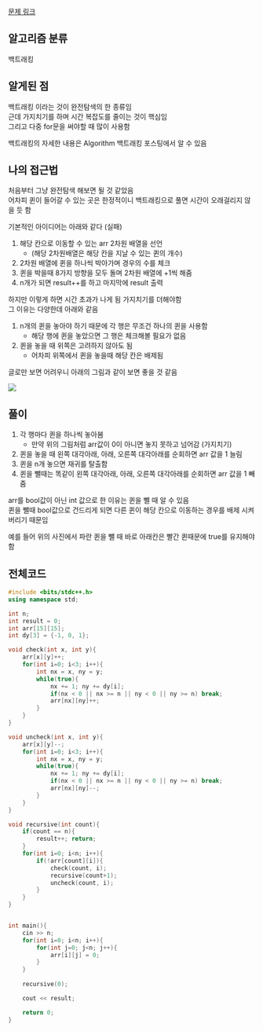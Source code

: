 [문제 링크](https://www.acmicpc.net/problem/9663)

## 알고리즘 분류
백트래킹

## 알게된 점
백트래킹 이라는 것이 완전탐색의 한 종류임    
근데 가지치기를 하며 시간 복잡도를 줄이는 것이 핵심임    
그리고 다중 for문을 써야할 때 많이 사용함

백트래킹의 자세한 내용은 Algorithm 백트래킹 포스팅에서 알 수 있음

## 나의 접근법
처음부터 그냥 완전탐색 해보면 될 것 같았음    
어차피 퀸이 들어갈 수 있는 곳은 한정적이니 백트래킹으로 풀면 시간이 오래걸리지 않을 듯 함

기본적인 아이디어는 아래와 같다 (실패)
1. 해당 칸으로 이동할 수 있는 arr 2차원 배열을 선언 
	- (해당 2차원배열은 해당 칸을 지날 수 있는 퀸의 개수)
2. 2차원 배열에 퀸을 하나씩 박아가며 경우의 수를 체크
3. 퀸을 박을때 8가지 방향을 모두 돌며 2차원 배열에 +1씩 해줌
4. n개가 되면 result++를 하고 마지막에 result 출력

하지만 이렇게 하면 시간 초과가 나게 됨 가지치기를 더해야함    
그 이유는 다양한데 아래와 같음
1. n개의 퀸을 놓아야 하기 때문에 각 행은 무조건 하나의 퀸을 사용함
	- 해당 행에 퀸을 놓았으면 그 행은 체크해볼 필요가 없음
2. 퀸을 놓을 때 위쪽은 고려하지 않아도 됨
	- 어차피 위쪽에서 퀸을 놓을때 해당 칸은 배제됨

글로만 보면 어려우니 아래의 그림과 같이 보면 좋을 것 같음

![](images/2024-02-12-BOJ-9663.png)

## 풀이

1. 각 행마다 퀸을 하나씩 놓아봄
	- 만약 위의 그림처럼 arr값이 0이 아니면 놓지 못하고 넘어감 (가지치기)
2. 퀸을 놓을 때 왼쪽 대각아래, 아래, 오른쪽 대각아래를 순회하면 arr 값을 1 늘림
3. 퀸을 n개 놓으면 재귀를 탈출함
4. 퀸을 뺄때는 똑같이 왼쪽 대각아래, 아래, 오른쪽 대각아래를 순회하면 arr 값을 1 빼줌

arr를 bool값이 아닌 int 값으로 한 이유는 퀸을 뺄 때 알 수 있음   
퀸을 뺄때 bool값으로 건드리게 되면 다른 퀸이 해당 칸으로 이동하는 경우를 배제 시켜 버리기 때문임

예를 들어 위의 사진에서 파란 퀸을 뺄 때 바로 아래칸은 빨간 퀸때문에 true를 유지해야함

## 전체코드
```c++
#include <bits/stdc++.h>
using namespace std;

int n;
int result = 0;
int arr[15][15];
int dy[3] = {-1, 0, 1};

void check(int x, int y){
    arr[x][y]++;
    for(int i=0; i<3; i++){
        int nx = x, ny = y;
        while(true){
            nx += 1; ny += dy[i];
            if(nx < 0 || nx >= n || ny < 0 || ny >= n) break;
            arr[nx][ny]++;
        }
    }
}

void uncheck(int x, int y){
    arr[x][y]--;
    for(int i=0; i<3; i++){
        int nx = x, ny = y;
        while(true){
            nx += 1; ny += dy[i];
            if(nx < 0 || nx >= n || ny < 0 || ny >= n) break;
            arr[nx][ny]--;
        }
    }
}

void recursive(int count){
    if(count == n){
        result++; return;
    }
    for(int i=0; i<n; i++){
        if(!arr[count][i]){
            check(count, i);
            recursive(count+1);
            uncheck(count, i);
        }
    }
}


int main(){
    cin >> n;
    for(int i=0; i<n; i++){
        for(int j=0; j<n; j++){
            arr[i][j] = 0;
        }
    }
    
    recursive(0);

    cout << result;

    return 0;
}

```